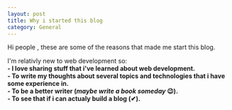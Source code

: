 ```yaml
---
layout: post
title: Why i started this blog
category: General
---
```

Hi people , these are some of the reasons that made me start this
blog.  
  
<!--more-->
I'm relativly new to web development so:  
**- I love sharing stuff that i've learned about web development.**  
**- To write my thoughts about several topics and technologies that i have some experience in.**  
**- To be a better writer (_maybe write a book someday_ 😉).**  
**- To see that if i can actualy build a blog (✔).**  